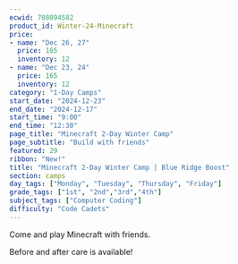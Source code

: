 ```yaml
---
ecwid: 708094582
product_id: Winter-24-Minecraft
price:
- name: "Dec 26, 27"
  price: 165
  inventory: 12
- name: "Dec 23, 24"
  price: 165
  inventory: 12
category: "1-Day Camps"
start_date: "2024-12-23"
end_date: "2024-12-17"
start_time: "9:00"
end_time: "12:30"
page_title: "Minecraft 2-Day Winter Camp"
page_subtitle: "Build with friends"
featured: 29
ribbon: "New!"
title: "Minecraft 2-Day Winter Camp | Blue Ridge Boost"
section: camps
day_tags: ["Monday", "Tuesday", "Thursday", "Friday"]
grade_tags: ["1st", "2nd","3rd","4th"]
subject_tags: ["Computer Coding"]
difficulty: "Code Cadets"
---
```

<p>Come and play Minecraft with friends.</p><p>Before and after care is available!</p>
